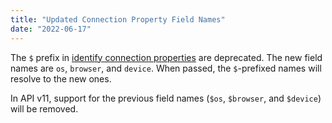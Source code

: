 ```yaml
---
title: "Updated Connection Property Field Names"
date: "2022-06-17"
---
```


The `$` prefix in [identify connection properties](#DOCS_EVENTS_GATEWAY_EVENTS/identify-identify-connection-properties) are deprecated. The new field names are `os`, `browser`, and `device`. When passed, the `$`-prefixed names will resolve to the new ones.

In API v11, support for the previous field names (`$os`, `$browser`, and `$device`) will be removed.
